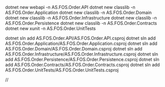 dotnet new webapi        -n AS.FOS.Order.API
dotnet new classlib      -n AS.FOS.Order.Application
dotnet new classlib      -n AS.FOS.Order.Domain
dotnet new classlib      -n AS.FOS.Order.Infrastructure
dotnet new classlib      -n AS.FOS.Order.Persistence
dotnet new classlib      -n AS.FOS.Order.Contracts
dotnet new xunit         -n AS.FOS.Order.UnitTests

dotnet sln add AS.FOS.Order.API/AS.FOS.Order.API.csproj
dotnet sln add AS.FOS.Order.Application/AS.FOS.Order.Application.csproj
dotnet sln add AS.FOS.Order.Domain/AS.FOS.Order.Domain.csproj
dotnet sln add AS.FOS.Order.Infrastructure/AS.FOS.Order.Infrastructure.csproj
dotnet sln add AS.FOS.Order.Persistence/AS.FOS.Order.Persistence.csproj
dotnet sln add AS.FOS.Order.Contracts/AS.FOS.Order.Contracts.csproj
dotnet sln add AS.FOS.Order.UnitTests/AS.FOS.Order.UnitTests.csproj

// 
<ItemGroup>
  <Compile Include="Aggregates\**\*.cs" />
  <Compile Include="Entities\**\*.cs" />
  <Compile Include="ValueObjects\**\*.cs" />
  <Compile Include="Enums\**\*.cs" />
  <Compile Include="Events\**\*.cs" />
  <Compile Include="Abstractions\**\*.cs" />
</ItemGroup>
